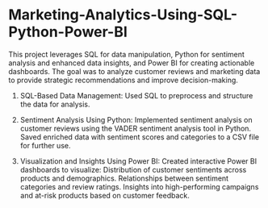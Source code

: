 # Marketing-Analytics-Using-SQL-Python-Power-BI

This project leverages SQL for data manipulation, Python for sentiment analysis and enhanced data insights, and Power BI for creating actionable dashboards. The goal was to analyze customer reviews and marketing data to provide strategic recommendations and improve decision-making.

1. SQL-Based Data Management:
Used SQL to preprocess and structure the data for analysis.

2. Sentiment Analysis Using Python:
Implemented sentiment analysis on customer reviews using the VADER sentiment analysis tool in Python.
Saved enriched data with sentiment scores and categories to a CSV file for further use.

3. Visualization and Insights Using Power BI:
Created interactive Power BI dashboards to visualize:
Distribution of customer sentiments across products and demographics.
Relationships between sentiment categories and review ratings.
Insights into high-performing campaigns and at-risk products based on customer feedback.
